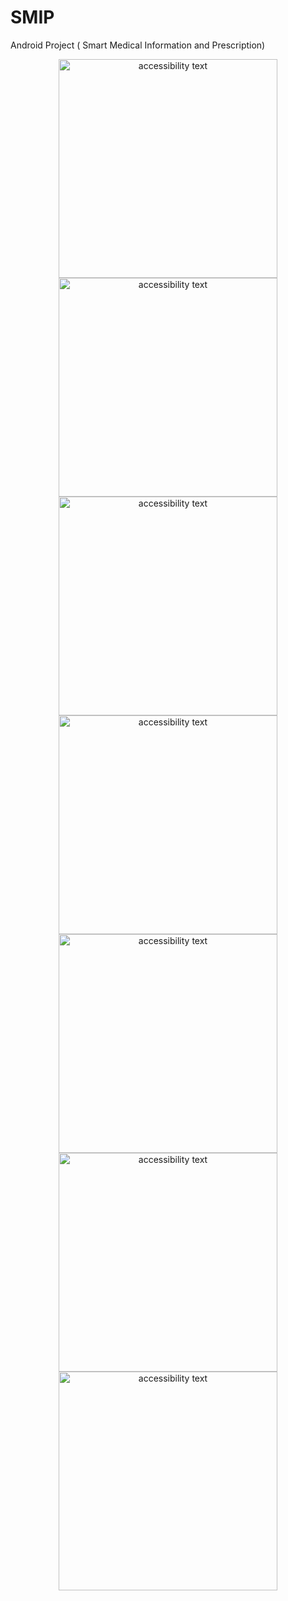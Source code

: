 # SMIP
Android Project ( Smart Medical Information and Prescription) 



<p align="center">
  <img src="https://github.com/Abed0711/Smart-Medical-Information-Prescriptions/blob/master/project/SS/1.jpg" width="350" alt="accessibility text">
    <img src="https://github.com/Abed0711/Smart-Medical-Information-Prescriptions/blob/master/project/SS/2.jpg" width="350" alt="accessibility text">
    <img src="https://github.com/Abed0711/Smart-Medical-Information-Prescriptions/blob/master/project/SS/3.jpg" width="350" alt="accessibility text">
      <img src="https://github.com/Abed0711/Smart-Medical-Information-Prescriptions/blob/master/project/SS/4.jpg" width="350" alt="accessibility text">
    <img src="https://github.com/Abed0711/Smart-Medical-Information-Prescriptions/blob/master/project/SS/5.jpg" width="350" alt="accessibility text">
      <img src="https://github.com/Abed0711/Smart-Medical-Information-Prescriptions/blob/master/project/SS/6.jpg" width="350" alt="accessibility text">
    <img src="https://github.com/Abed0711/Smart-Medical-Information-Prescriptions/blob/master/project/SS/7.jpg" width="350" alt="accessibility text">

</p>
